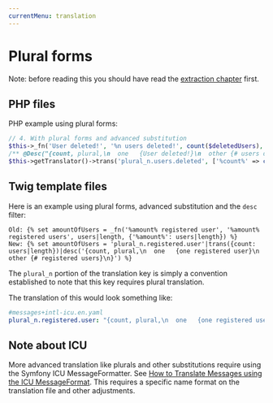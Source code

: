 ```yaml
---
currentMenu: translation
---
```

# Plural forms

Note: before reading this you should have read the [extraction chapter](Extraction.md) first.

## PHP files

PHP example using plural forms:

```php
// 4. With plural forms and advanced substitution
$this->_fn('User deleted!', '%n users deleted!', count($deletedUsers), ['%n' => count($deletedUsers)]);
/** @Desc("{count, plural,\n  one   {User deleted!}\n  other {# users deleted!}\n}") */
$this->getTranslator()->trans('plural_n.users.deleted', ['%count%' => count($deletedUsers)]);
```

## Twig template files

Here is an example using plural forms, advanced substitution and the `desc` filter:

```twig
Old: {% set amountOfUsers = _fn('%amount% registered user', '%amount% registered users', users|length, {'%amount%': users|length}) %}
New: {% set amountOfUsers = 'plural_n.registered.user'|trans({count: users|length})|desc('{count, plural,\n  one   {one registered user}\n  other {# registered users}\n}') %}
```

The `plural_n` portion of the translation key is simply a convention established to note that this key requires plural translation.

The translation of this would look something like:

```yaml
#messages+intl-icu.en.yaml
plural_n.registered.user: "{count, plural,\n  one   {one registered user}\n  other {# registered users}\n}"
```

## Note about ICU

More advanced translation like plurals and other substitutions require using the Symfony ICU MessageFormatter. See [How to Translate Messages using the ICU MessageFormat](https://symfony.com/doc/current/translation/message_format.html). This requires a specific name format on the translation file and other adjustments.
